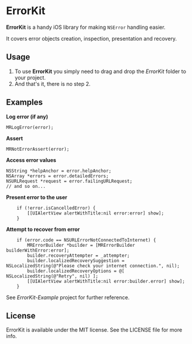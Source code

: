 ErrorKit
========

**ErrorKit** is a handy iOS library for making `NSError` handling easier.

It covers error objects creation, inspection, presentation and recovery.

Usage
-----

1. To use **ErrorKit** you simply need to drag and drop the *ErrorKit* folder to your project.
2. And that's it, there is no step 2.

Examples
--------

**Log error (if any)**

    MRLogError(error);

**Assert**

    MRNotErrorAssert(error);
    
**Access error values**

	NSString *helpAnchor = error.helpAnchor;
    NSArray *errors = error.detailedErrors;
    NSURLRequest *request = error.failingURLRequest;
    // and so on...

**Present error to the user**

        if (!error.isCancelledError) {
	        [[UIAlertView alertWithTitle:nil error:error] show];
	    }

**Attempt to recover from error**

        if (error.code == NSURLErrorNotConnectedToInternet) {
	        MRErrorBuilder *builder = [MRErrorBuilder builderWithError:error];
	        builder.recoveryAttempter = _attempter;
	        builder.localizedRecoverySuggestion = NSLocalizedString(@"Please check your internet connection.", nil);
	        builder.localizedRecoveryOptions = @[ NSLocalizedString(@"Retry", nil) ];
	        [[UIAlertView alertWithTitle:nil error:builder.error] show];
	    }

See *ErrorKit-Example* project for further reference.

License
-------

ErrorKit is available under the MIT license. See the LICENSE file for more info.
